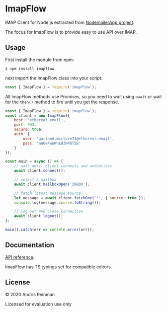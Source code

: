 # ImapFlow

IMAP Client for Node.js extracted from [NodemailerApp project](https://nodemailer.com/app/).

The focus for ImapFlow is to provide easy to use API over IMAP.

## Usage

First install the module from npm:

```
$ npm install imapflow
```

next import the ImapFlow class into your script:

```js
const { ImapFlow } = require('imapflow');
```

All ImapFlow methods use Promises, so you need to wait using `await` or wait for the `then()` method to fire until you get the response.

```js
const { ImapFlow } = require('imapflow');
const client = new ImapFlow({
    host: 'ethereal.email',
    port: 993,
    secure: true,
    auth: {
        user: 'garland.mcclure71@ethereal.email',
        pass: 'mW6e4wWWnEd3H4hT5B'
    }
});

const main = async () => {
    // wait until client connects and authorizes
    await client.connect();

    // select a mailbox
    await client.mailboxOpen('INBOX');

    // fetch latest message source
    let message = await client.fetchOne('*', { source: true });
    console.log(message.source.toString());

    // log out and close connection
    await client.logout();
};

main().catch(err => console.error(err));
```

## Documentation

[API reference](https://imapflow.com/ImapFlow.html).

ImapFlow has TS typings set for compatible editors.

## License

&copy; 2020 Andris Reinman

Licensed for evaluation use only
